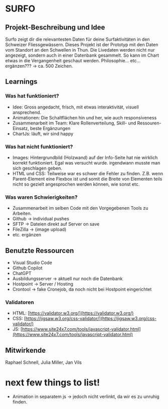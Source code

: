 # SURFO

## Projekt-Beschreibung und Idee
Surfo zeigt dir die relevantesten Daten für deine Surfaktivitäten in den Schweizer Fliessgewässern. Dieses Projekt ist der Prototyp mit den Daten vom Standort an den Schwellen in Thun. Die Livedaten werden nicht nur angezeigt, sondern auch in einer Datenbank gesammelt. So kann im Chart etwas in die Vergangenheit geschaut werden.
Philosophie... etc... ergänzen??? -> ca. 500 Zeichen.

## Learnings
### Was hat funktioniert?
- Idee: Gross angedacht, frisch, mit etwas interaktivität, visuell ansprechend.
- Animationen: Die Schaltflächen hin und her, wie auch responsiveness
- Zusammenarbeit im Team: Klare Rollenverteilung, Skill- und Ressouren-Einsatz, beste Ergänzungen
- ChartJs: läuft, wir sind happy
### Was hat nicht funktioniert?
- Images: Hintergrundbild (Holzwand) auf der Info-Seite hat nie wirklich korrekt funktioniert. Egal was versucht wurde. irgendwann musste man sich geschlagen geben.
- HTML und CSS: Teilweise war es schwer die Fehler zu finden. Z.B. wenn Parent-Element eine Flexbox ist und somit die Breite von Elementen teils nicht so gezielt angesprochen werden können, wie sonst etc.
### Was waren Schwierigkeiten?
- Zusammenarbeit im selben Code mit den Vorgegebenen Tools zu Arbeiten.
- Github → individual pushes
- SFTP → Dateien direkt auf Server on save
- FileZilla → (image upload)
- etc. ergänzen

## Benutzte Ressourcen
- Visual Studio Code
- Github Copilot
- ChatGPT
- Ausbildungsserver -> aktuell nur noch die Datenbank
- Hostpoint -> Server / Hosting
- Crontool -> fake Cronejob, da noch nicht bei Hostpoint eingerichtet
### Validatoren
- HTML: [https://validator.w3.org/](https://validator.w3.org/)
- CSS: [https://jigsaw.w3.org/css-validator/](https://jigsaw.w3.org/css-validator/)
- JS: [https://www.site24x7.com/tools/javascript-validator.html](https://www.site24x7.com/tools/javascript-validator.html)

## Mitwirkende
Raphael Schnell, Julia Miller, Jan Vils

# next few things to list!
- Animation in separatem js -> jedoch nicht verlinkt, da wir es zu unruhig finden.